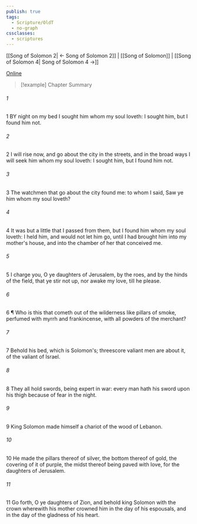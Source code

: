 ```yaml
---
publish: true
tags:
  - Scripture/OldT
  - no-graph
cssclasses:
  - scriptures
---
```

[[Song of Solomon 2| ← Song of Solomon 2]] | [[Song of Solomon]] | [[Song of Solomon 4| Song of Solomon 4 →]]

[Online](https://churchofjesuschrist.org/study/scriptures/ot/song/3?lang=eng)

>[!example] Chapter Summary
>
###### 1
1 BY night on my bed I sought him whom my soul loveth: I sought him, but I found him not.
###### 2
2 I will rise now, and go about the city in the streets, and in the broad ways I will seek him whom my soul loveth: I sought him, but I found him not.
###### 3
3 The watchmen that go about the city found me: to whom I said, Saw ye him whom my soul loveth?
###### 4
4 It was but a little that I passed from them, but I found him whom my soul loveth: I held him, and would not let him go, until I had brought him into my mother's house, and into the chamber of her that conceived me.
###### 5
5 I charge you, O ye daughters of Jerusalem, by the roes, and by the hinds of the field, that ye stir not up, nor awake my love, till he please.
###### 6
6 ¶ Who is this that cometh out of the wilderness like pillars of smoke, perfumed with myrrh and frankincense, with all powders of the merchant?
###### 7
7 Behold his bed, which is Solomon's; threescore valiant men are about it, of the valiant of Israel.
###### 8
8 They all hold swords, being expert in war: every man hath his sword upon his thigh because of fear in the night.
###### 9
9 King Solomon made himself a chariot of the wood of Lebanon.
###### 10
10 He made the pillars thereof of silver, the bottom thereof of gold, the covering of it of purple, the midst thereof being paved with love, for the daughters of Jerusalem.
###### 11
11 Go forth, O ye daughters of Zion, and behold king Solomon with the crown wherewith his mother crowned him in the day of his espousals, and in the day of the gladness of his heart.



